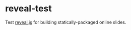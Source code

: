 # reveal-test

Test [reveal.js](https://revealjs.com/) for building statically-packaged online slides.
